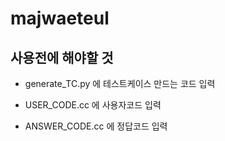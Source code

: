 # majwaeteul

## 사용전에 해야할 것

- generate_TC.py 에 테스트케이스 만드는 코드 입력

- USER_CODE.cc 에 사용자코드 입력

- ANSWER_CODE.cc 에 정답코드 입력
